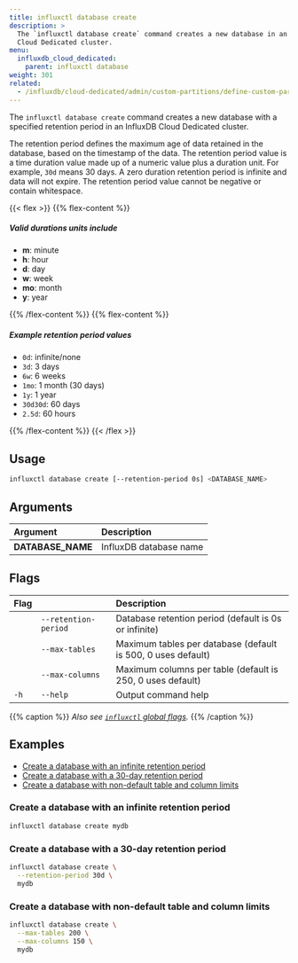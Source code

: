 ```yaml
---
title: influxctl database create
description: >
  The `influxctl database create` command creates a new database in an InfluxDB
  Cloud Dedicated cluster.
menu:
  influxdb_cloud_dedicated:
    parent: influxctl database
weight: 301
related:
  - /influxdb/cloud-dedicated/admin/custom-partitions/define-custom-partitions/
---
```


The `influxctl database create` command creates a new database with a specified
retention period in an InfluxDB Cloud Dedicated cluster.

The retention period defines the maximum age of data retained in the database,
based on the timestamp of the data.
The retention period value is a time duration value made up of a numeric value
plus a duration unit. For example, `30d` means 30 days.
A zero duration retention period is infinite and data will not expire.
The retention period value cannot be negative or contain whitespace.

{{< flex >}}
{{% flex-content %}}

##### Valid durations units include

- **m**: minute
- **h**: hour
- **d**: day
- **w**: week
- **mo**: month
- **y**: year

{{% /flex-content %}}
{{% flex-content %}}

##### Example retention period values

- `0d`: infinite/none
- `3d`: 3 days
- `6w`: 6 weeks
- `1mo`: 1 month (30 days)
- `1y`: 1 year
- `30d30d`: 60 days
- `2.5d`: 60 hours

{{% /flex-content %}}
{{< /flex >}}

## Usage

```sh
influxctl database create [--retention-period 0s] <DATABASE_NAME>
```

## Arguments

| Argument          | Description            |
| :---------------- | :--------------------- |
| **DATABASE_NAME** | InfluxDB database name |

## Flags

| Flag |                      | Description                                                  |
| :--- | :------------------- | :----------------------------------------------------------- |
|      | `--retention-period` | Database retention period (default is 0s or infinite)        |
|      | `--max-tables`       | Maximum tables per database (default is 500, 0 uses default) |
|      | `--max-columns`      | Maximum columns per table (default is 250, 0 uses default)   |
| `-h` | `--help`             | Output command help                                          |

{{% caption %}}
_Also see [`influxctl` global flags](/influxdb/cloud-dedicated/reference/cli/influxctl/#global-flags)._
{{% /caption %}}

## Examples

- [Create a database with an infinite retention period](#create-a-database-with-an-infinite-retention-period)
- [Create a database with a 30-day retention period](#create-a-database-with-a-30-day-retention-period)
- [Create a database with non-default table and column limits](#create-a-database-with-non-default-table-and-column-limits)

### Create a database with an infinite retention period

```sh
influxctl database create mydb
```

### Create a database with a 30-day retention period

```sh
influxctl database create \
  --retention-period 30d \
  mydb
```

### Create a database with non-default table and column limits

```sh
influxctl database create \
  --max-tables 200 \
  --max-columns 150 \
  mydb
```
